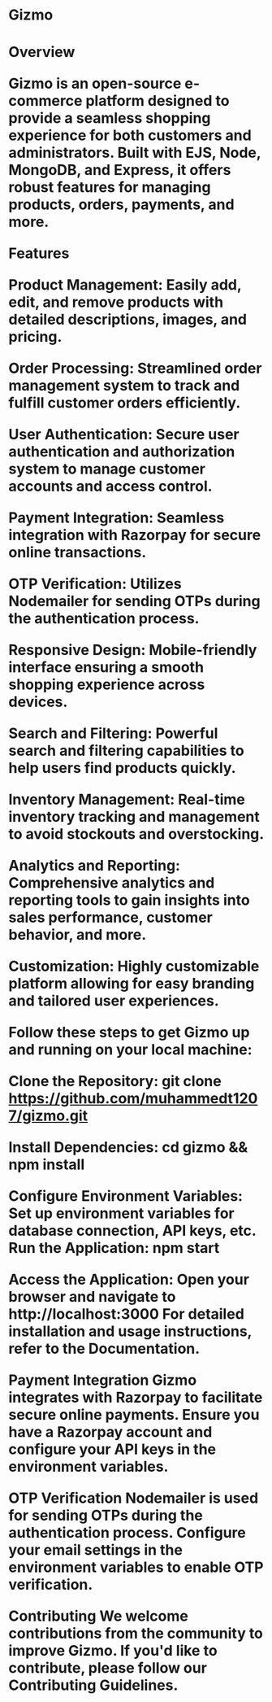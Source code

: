 <h1>Gizmo<h1/>

Overview

Gizmo is an open-source e-commerce platform designed to provide a seamless shopping experience for both customers and administrators. Built with EJS, Node, MongoDB, and Express, it offers robust features for managing products, orders, payments, and more.

Features

Product Management: Easily add, edit, and remove products with detailed descriptions, images, and pricing.

Order Processing: Streamlined order management system to track and fulfill customer orders efficiently.

User Authentication: Secure user authentication and authorization system to manage customer accounts and access control.

Payment Integration: Seamless integration with Razorpay for secure online transactions.

OTP Verification: Utilizes Nodemailer for sending OTPs during the authentication process.

Responsive Design: Mobile-friendly interface ensuring a smooth shopping experience across devices.

Search and Filtering: Powerful search and filtering capabilities to help users find products quickly.

Inventory Management: Real-time inventory tracking and management to avoid stockouts and overstocking.

Analytics and Reporting: Comprehensive analytics and reporting tools to gain insights into sales performance, customer behavior, and more.

Customization: Highly customizable platform allowing for easy branding and tailored user experiences.


Follow these steps to get Gizmo up and running on your local machine:

Clone the Repository: git clone https://github.com/muhammedt1207/gizmo.git

Install Dependencies: cd gizmo && npm install

Configure Environment Variables: Set up environment variables for database connection, API keys, etc.
Run the Application: npm start

Access the Application: Open your browser and navigate to http://localhost:3000
For detailed installation and usage instructions, refer to the Documentation.


Payment Integration
Gizmo integrates with Razorpay to facilitate secure online payments. Ensure you have a Razorpay account and configure your API keys in the environment variables.


OTP Verification
Nodemailer is used for sending OTPs during the authentication process. Configure your email settings in the environment variables to enable OTP verification.


Contributing
We welcome contributions from the community to improve Gizmo. If you'd like to contribute, please follow our Contributing Guidelines.
